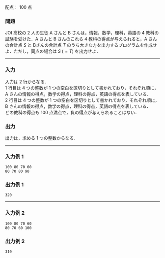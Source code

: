 配点： $100$ 点

### 問題

JOI 高校の $2$ 人の生徒 A さんと B さんは，情報，数学，理科，英語の $4$ 教科の試験を受けた．A さんと B さんのこれら $4$ 教科の得点が与えられると，A さんの合計点 $S$ と Bさんの合計点 $T$ のうち大きな方を出力するプログラムを作成せよ．ただし，同点の場合は $S \ (= T)$ を出力せよ．

---

### 入力

入力は $2$ 行からなる．  
$1$ 行目は $4$ つの整数が $1$ つの空白を区切りとして書かれており，それぞれ順に，A さんの情報の得点，数学の得点，理科の得点，英語の得点を表している．  
$2$ 行目は $4$ つの整数が $1$ つの空白を区切りとして書かれており，それぞれ順に，B さんの情報の得点，数学の得点，理科の得点，英語の得点を表している．  
どの教科の得点も $100$ 点満点で，負の得点が与えられることはない．

### 出力

出力は，求める $1$ つの整数からなる．

---

### 入力例 1

~~~
100 80 70 60
80 70 80 90
~~~

### 出力例 1

~~~
320
~~~

---

### 入力例 2

~~~
100 80 70 60
80 70 60 100
~~~

### 出力例 2

~~~
310
~~~
